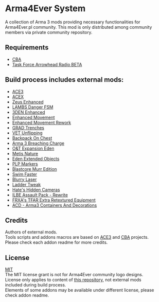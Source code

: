 # Arma4Ever System
A collection of Arma 3 mods providing necessary functionalities for Arma4Ever.pl community. This mod is only distributed among community members via private community repository.

## Requirements
- [CBA](https://github.com/CBATeam/CBA_A3)
- [Task Force Arrowhead Radio BETA](https://github.com/michail-nikolaev/task-force-arma-3-radio)

## Build process includes external mods:
- [ACE3](https://github.com/acemod/ACE3)
- [ACEX](https://github.com/acemod/ACEX)
- [Zeus Enhanced](https://github.com/zen-mod/ZEN)
- [LAMBS Danger FSM](https://github.com/nk3nny/LambsDanger)
- [3DEN Enhanced](https://github.com/R3voA3/3den-Enhanced)
- [Enhanced Movement](https://forums.bohemia.net/forums/topic/174788-enhanced-movement/)
- [Enhanced Movement Rework](https://github.com/SceptreOfficial/Enhanced-Movement-Rework)
- [GRAD Trenches](https://github.com/gruppe-adler/grad_trenches)
- [VET Unflipping](https://github.com/veteran29/vet_unflipping)
- [Backpack On Chest](https://github.com/DerZade/BackpackOnChest)
- [Arma 3 Breaching Charge](https://github.com/ampersand38/Arma-3-Breaching-Charge)
- [O&T Expansion Eden](https://steamcommunity.com/sharedfiles/filedetails/?id=1923321700)
- [Metis Nature](https://steamcommunity.com/sharedfiles/filedetails/?id=1951690856)
- [Eden Extended Objects](https://steamcommunity.com/sharedfiles/filedetails/?id=882231372)
- [PLP Markers](https://steamcommunity.com/sharedfiles/filedetails/?id=495275491)
- [Blastcore Murr Edition](https://steamcommunity.com/sharedfiles/filedetails/?id=2257686620)
- [Swim Faster](https://steamcommunity.com/sharedfiles/filedetails/?id=1808723766)
- [Blurry Laser](https://steamcommunity.com/sharedfiles/filedetails/?id=2079283616)
- [Ladder Tweak](https://steamcommunity.com/sharedfiles/filedetails/?id=1803586009)
- [Hate's Hidden Cameras](https://steamcommunity.com/sharedfiles/filedetails/?id=2404750021)
- [ILBE Assault Pack - Rewrite](https://github.com/Grezvany13/ILBE-Assault-Pack-Rewrite)
- [FRXA's TFAR Extra Retextured Equipment](https://steamcommunity.com/sharedfiles/filedetails/?id=1606874412)
- [ACD - Arma3 Containers And Decorations](https://steamcommunity.com/sharedfiles/filedetails/?id=689845793)

## Credits
Authors of external mods.  
Tools scripts and addons macros are based on [ACE3](https://github.com/acemod/ACE3) and [CBA](https://github.com/CBATeam/CBA_A3) projects.  
Please check each addon readme for more credits.

## License
[MIT](https://github.com/Arma4Ever/A4ES/blob/master/LICENSE.md)  
The MIT license grant is not for Arma4Ever community logo designs.  
License only applies to content of [this repository](https://github.com/Arma4Ever/A4ES), not external mods included during build process.  
Elements of some addons may be available under different license, please check addon readme.
